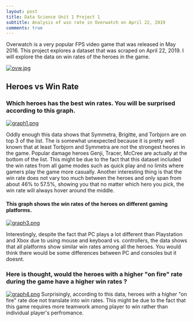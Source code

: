 ```yaml
---
layout: post
title: Data Science Unit 1 Project 1
subtitle: Analysis of win rate in Overwatch on April 22, 2019
comments: true
---
```


Overwatch is a very popular FPS video game that was released in May 2016.  This project explores a dataset that was scraped on April 22, 2019.  I will explore the data on win rates of the heroes in the game.

[![ovw.jpg](https://i.postimg.cc/QtrnfBrf/ovw.jpg)](https://postimg.cc/d74B1V3C)

## Heroes vs Win Rate
### Which heroes has the best win rates. You will be surprised according to this graph.
[![graph1.png](https://i.postimg.cc/fRJrqfnW/graph1.png)](https://postimg.cc/DS368swR)

Oddly enough this data shows that Symmetra, Brigitte, and Torbjorn are on top 3 of the list. The is somewhat unexpected because it is pretty well known that at least Torbjorn and Symmetra are not the strongest heores in the game. Popular damage heroes Genji, Tracer, McCree are actually at the bottom of the list. This might be due to the fact that this dataset included the win rates from all game modes such as quick play and no limits where gamers play the game more casually. Another interesting thing is that the win rate does not vary too much between the heroes and only span from about 46% to 57.5%, showing you that no matter which hero you pick, the win rate will always hover around the middle.

#### This graph shows the win rates of the heroes on different gaming platforms.

[![graph3.png](https://i.postimg.cc/tTk0GRr9/graph3.png)](https://postimg.cc/47Y2zGk0)

Interestingly, despite the fact that PC plays a lot different than Playstation and Xbox due to using mouse and keyboard vs. controllers, the data shows that all platforms show similar win rates among all the heroes. You would think there would be some differences between PC and consoles but it doesnt.

### Here is thought, would the heroes with a higher "on fire" rate during the game have a higher win rates ?
[![graph4.png](https://i.postimg.cc/BQMkJ5rD/graph4.png)](https://postimg.cc/fJSBKdTT)
Surprisingly, according to this data, heroes with a higher "on fire" rate doe not translate into win rates. This might be due to the fact that this game requires more teamwork among player to win rather than individual player's perfromance. 
